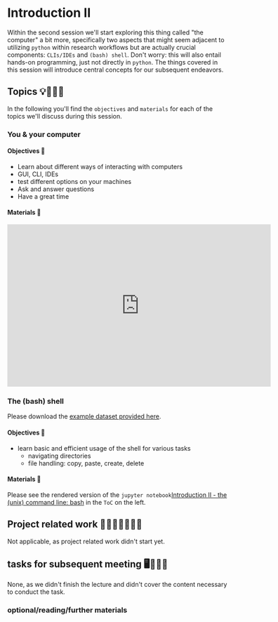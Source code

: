 # Introduction II

Within the second session we'll start exploring this thing called "the computer" a bit more, specifically two aspects that might seem adjacent to utilizing `python` within research workflows but are actually crucial components: `CLIs/IDEs`  and `(bash) shell`. Don't worry: this will also entail hands-on programming, just not directly in `python`. The things covered in this session will introduce central concepts for our subsequent endeavors.

## Topics 💡👨🏻‍🏫 

In the following you'll find the `objectives` and `materials` for each of the topics we'll discuss during this session.

### You & your computer


#### Objectives 📍

- Learn about different ways of interacting with computers
- GUI, CLI, IDEs 
- test different options on your machines
- Ask and answer questions
- Have a great time

#### Materials 📓

<iframe src="https://docs.google.com/presentation/d/e/2PACX-1vTkm6evTi-Ag-noQGTGLVwykDUFJroeLyr-oKcB1qISpb9vD6pU-ktMRswOjUZeUNESSoMxt9Z3Pd4b/embed?start=false&loop=false&delayms=3000" frameborder="0" width="600" height="370" allowfullscreen="true" mozallowfullscreen="true" webkitallowfullscreen="true"></iframe>

### The (bash) shell

Please download the [example dataset provided here](https://swcarpentry.github.io/shell-novice/data/shell-lesson-data.zip).

#### Objectives 📍

- learn basic and efficient usage of the shell for various tasks
    - navigating directories
    - file handling: copy, paste, create, delete

#### Materials 📓

Please see the rendered version of the `jupyter notebook`[Introduction II - the (unix) command line: bash](https://peerherholz.github.io/Python_for_Psychologists_Winter2021/introduction/intro_to_shell.html) in the `ToC` on the left.

## Project related work 🥼🧑🏿‍🔬👩🏻‍🔬

Not applicable, as project related work didn't start yet.

## tasks for subsequent meeting 🖥️✍🏽📖

None, as we didn't finish the lecture and didn't cover the content necessary to conduct the task. 

### optional/reading/further materials